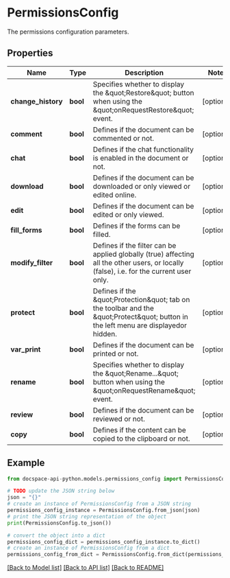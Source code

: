 # PermissionsConfig
The permissions configuration parameters.

## Properties

Name | Type | Description | Notes
------------ | ------------- | ------------- | -------------
**change_history** | **bool** | Specifies whether to display the \&quot;Restore\&quot; button when using the \&quot;onRequestRestore\&quot; event. | [optional] 
**comment** | **bool** | Defines if the document can be commented or not. | [optional] 
**chat** | **bool** | Defines if the chat functionality is enabled in the document or not. | [optional] 
**download** | **bool** | Defines if the document can be downloaded or only viewed or edited online. | [optional] 
**edit** | **bool** | Defines if the document can be edited or only viewed. | [optional] 
**fill_forms** | **bool** | Defines if the forms can be filled. | [optional] 
**modify_filter** | **bool** | Defines if the filter can be applied globally (true) affecting all the other users,  or locally (false), i.e. for the current user only. | [optional] 
**protect** | **bool** | Defines if the \&quot;Protection\&quot; tab on the toolbar and the \&quot;Protect\&quot; button in the left menu are displayedor hidden. | [optional] 
**var_print** | **bool** | Defines if the document can be printed or not. | [optional] 
**rename** | **bool** | Specifies whether to display the \&quot;Rename...\&quot; button when using the \&quot;onRequestRename\&quot; event. | [optional] 
**review** | **bool** | Defines if the document can be reviewed or not. | [optional] 
**copy** | **bool** | Defines if the content can be copied to the clipboard or not. | [optional] 

## Example

```python
from docspace-api-python.models.permissions_config import PermissionsConfig

# TODO update the JSON string below
json = "{}"
# create an instance of PermissionsConfig from a JSON string
permissions_config_instance = PermissionsConfig.from_json(json)
# print the JSON string representation of the object
print(PermissionsConfig.to_json())

# convert the object into a dict
permissions_config_dict = permissions_config_instance.to_dict()
# create an instance of PermissionsConfig from a dict
permissions_config_from_dict = PermissionsConfig.from_dict(permissions_config_dict)
```
[[Back to Model list]](../README.md#documentation-for-models) [[Back to API list]](../README.md#documentation-for-api-endpoints) [[Back to README]](../README.md)


